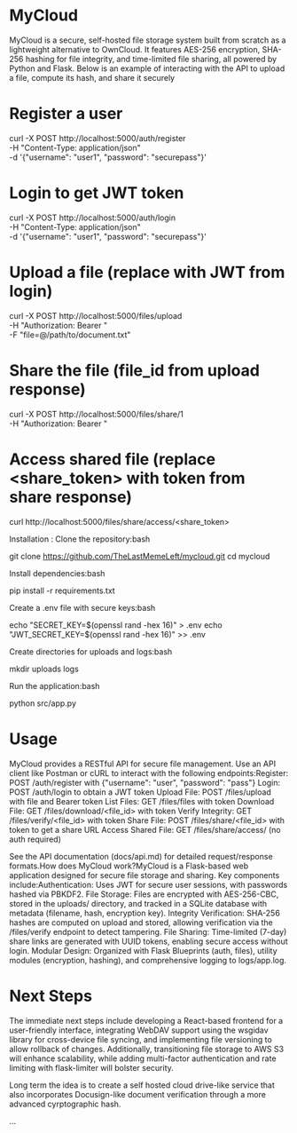 # MyCloud
MyCloud is a secure, self-hosted file storage system built from scratch as a lightweight alternative to OwnCloud. It features AES-256 encryption, SHA-256 hashing for file integrity, and time-limited file sharing, all powered by Python and Flask. Below is an example of interacting with the API to upload a file, compute its hash, and share it securely

# Register a user
curl -X POST http://localhost:5000/auth/register \
  -H "Content-Type: application/json" \
  -d '{"username": "user1", "password": "securepass"}'

# Login to get JWT token
curl -X POST http://localhost:5000/auth/login \
  -H "Content-Type: application/json" \
  -d '{"username": "user1", "password": "securepass"}'

# Upload a file (replace <token> with JWT from login)
curl -X POST http://localhost:5000/files/upload \
  -H "Authorization: Bearer <token>" \
  -F "file=@/path/to/document.txt"

# Share the file (file_id from upload response)
curl -X POST http://localhost:5000/files/share/1 \
  -H "Authorization: Bearer <token>"

# Access shared file (replace <share_token> with token from share response)
curl http://localhost:5000/files/share/access/<share_token>

Installation : Clone the repository:bash

git clone https://github.com/TheLastMemeLeft/mycloud.git
cd mycloud

Install dependencies:bash

pip install -r requirements.txt

Create a .env file with secure keys:bash

echo "SECRET_KEY=$(openssl rand -hex 16)" > .env
echo "JWT_SECRET_KEY=$(openssl rand -hex 16)" >> .env

Create directories for uploads and logs:bash

mkdir uploads logs

Run the application:bash

python src/app.py

# Usage
MyCloud provides a RESTful API for secure file management. Use an API client like Postman or cURL to interact with the following endpoints:Register: POST /auth/register with {"username": "user", "password": "pass"}
Login: POST /auth/login to obtain a JWT token
Upload File: POST /files/upload with file and Bearer token
List Files: GET /files/files with token
Download File: GET /files/download/<file_id> with token
Verify Integrity: GET /files/verify/<file_id> with token
Share File: POST /files/share/<file_id> with token to get a share URL
Access Shared File: GET /files/share/access/<token> (no auth required)

See the API documentation (docs/api.md) for detailed request/response formats.How does MyCloud work?MyCloud is a Flask-based web application designed for secure file storage and sharing. Key components include:Authentication: Uses JWT for secure user sessions, with passwords hashed via PBKDF2.
File Storage: Files are encrypted with AES-256-CBC, stored in the uploads/ directory, and tracked in a SQLite database with metadata (filename, hash, encryption key).
Integrity Verification: SHA-256 hashes are computed on upload and stored, allowing verification via the /files/verify endpoint to detect tampering.
File Sharing: Time-limited (7-day) share links are generated with UUID tokens, enabling secure access without login.
Modular Design: Organized with Flask Blueprints (auth, files), utility modules (encryption, hashing), and comprehensive logging to logs/app.log.

# Next Steps
The immediate next steps include developing a React-based frontend for a user-friendly interface, integrating WebDAV support using the wsgidav library for cross-device file syncing, and implementing file versioning to allow rollback of changes. Additionally, transitioning file storage to AWS S3 will enhance scalability, while adding multi-factor authentication and rate limiting with flask-limiter will bolster security.

Long term the idea is to create a self hosted cloud drive-like service that also incorporates Docusign-like document verification through a more advanced cyrptographic hash. 



...
